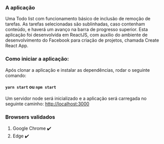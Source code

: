 
### A aplicação

  Uma Todo list com funcionamento básico de inclusão de remoção de tarefas. As tarefas selecionadas são sublinhadas, caso contenham conteúdo, e haverá um avanço na barra de progresso superior.
  Esta aplicação foi desenvolvida em ReactJS, com auxílio do ambiente de desenvolvimento do Facebook para criação de projetos, chamada Create React App.

### Como iniciar a aplicação:

Após clonar a aplicação e instalar as dependências, rodar o seguinte comando:

#### `yarn start` ou `npm start` 

Um servidor node será inicializado e a aplicação será carregada no seguinte caminho: [http://localhost:3000](http://localhost:3000)

### Browsers validados

1. Google Chrome :heavy_check_mark:
2. Edge :heavy_check_mark:
